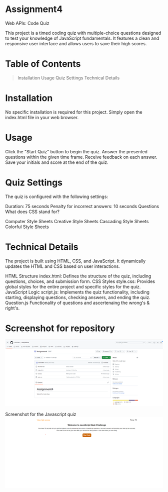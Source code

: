 # Assignment4
Web APIs: Code Quiz

This project is a timed coding quiz with multiple-choice questions designed to test your knowledge of JavaScript fundamentals. It features a clean and responsive user interface and allows users to save their high scores.

# Table of Contents
> Installation
> Usage
> Quiz Settings
> Technical Details

# Installation
No specific installation is required for this project. Simply open the index.html file in your web browser.

# Usage
Click the "Start Quiz" button to begin the quiz.
Answer the presented questions within the given time frame.
Receive feedback on each answer.
Save your initials and score at the end of the quiz.

# Quiz Settings
The quiz is configured with the following settings:

Duration: 75 seconds
Penalty for incorrect answers: 10 seconds
Questions
What does CSS stand for?

Computer Style Sheets
Creative Style Sheets
Cascading Style Sheets
Colorful Style Sheets

# Technical Details
The project is built using HTML, CSS, and JavaScript. It dynamically updates the HTML and CSS based on user interactions.

HTML Structure
index.html: Defines the structure of the quiz, including questions, choices, and submission form.
CSS Styles
style.css: Provides global styles for the entire project and specific styles for the quiz.
JavaScript Logic
script.js: Implements the quiz functionality, including starting, displaying questions, checking answers, and ending the quiz.
Question.js Functionality of questions and ascertenaing the wrong's & right's.

# Screenshot for repository

![Alt text](image.png)


Screenshot for the Javascript quiz
![Alt text](image-2.png)



